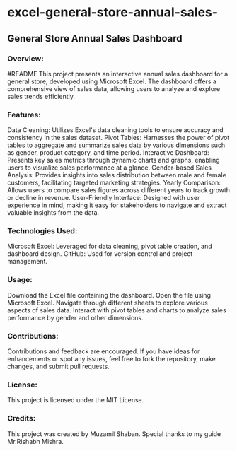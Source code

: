 # excel-general-store-annual-sales-
<H2>General Store Annual Sales Dashboard</H2>

<H3>Overview:</H3>

#README This project presents an interactive annual sales dashboard for a general store, developed using Microsoft Excel. The dashboard offers a comprehensive view of sales data, allowing users to analyze and explore sales trends efficiently.

<H3>Features:</H3>

Data Cleaning: Utilizes Excel's data cleaning tools to ensure accuracy and consistency in the sales dataset.
Pivot Tables: Harnesses the power of pivot tables to aggregate and summarize sales data by various dimensions such as gender, product category, and time period.
Interactive Dashboard: Presents key sales metrics through dynamic charts and graphs, enabling users to visualize sales performance at a glance.
Gender-based Sales Analysis: Provides insights into sales distribution between male and female customers, facilitating targeted marketing strategies.
Yearly Comparison: Allows users to compare sales figures across different years to track growth or decline in revenue.
User-Friendly Interface: Designed with user experience in mind, making it easy for stakeholders to navigate and extract valuable insights from the data.

<H3>Technologies Used:</H3>

Microsoft Excel: Leveraged for data cleaning, pivot table creation, and dashboard design.
GitHub: Used for version control and project management.

<H3>Usage:</H3>

Download the Excel file containing the dashboard.
Open the file using Microsoft Excel.
Navigate through different sheets to explore various aspects of sales data.
Interact with pivot tables and charts to analyze sales performance by gender and other dimensions.

<H3>Contributions:</H3>

Contributions and feedback are encouraged. If you have ideas for enhancements or spot any issues, feel free to fork the repository, make changes, and submit pull requests.

<H3>License:</H3>

This project is licensed under the MIT License.

<H3>Credits:</H3>

This project was created by Muzamil Shaban. Special thanks to my guide Mr.Rishabh Mishra.
